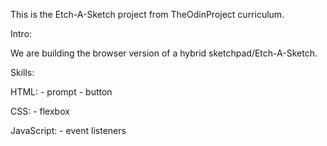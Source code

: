 This is the Etch-A-Sketch project from TheOdinProject curriculum.

Intro:

  We are building the browser version of a hybrid sketchpad/Etch-A-Sketch.

Skills:
  
  HTML:
    - prompt
    - button
  
  CSS:
    - flexbox

  JavaScript:
    - event listeners

  
